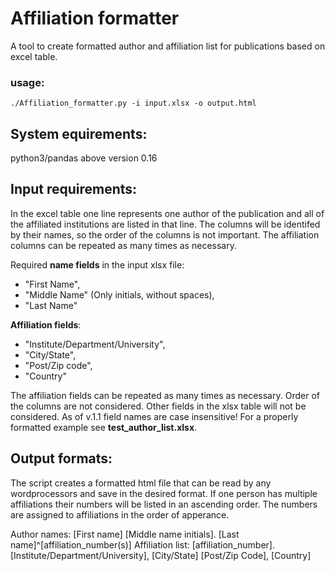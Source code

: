 # Affiliation formatter

A tool to create formatted author and affiliation list for publications based on excel table.   

### usage:

`./Affiliation_formatter.py -i input.xlsx -o output.html`

## System equirements:

python3/pandas above version 0.16

## Input requirements:

In the excel table one line represents one author of the publication and all of the affiliated institutions are listed in that line. The columns will be identifed by their names, so the order of the columns is not important. The affiliation columns can be repeated as many times as necessary. 

Required <b>name fields</b> in the input xlsx file:
* "First Name",
* "Middle Name" (Only initials, without spaces),
* "Last Name"

<b>Affiliation fields</b>:
* "Institute/Department/University",
* "City/State",
* "Post/Zip code",
* "Country"

The affiliation fields can be repeated as many times as necessary. Order of the columns are not considered. Other fields in the xlsx table will not be considered. As of v.1.1 field names are case insensitive! For a properly formatted example see <b>test_author_list.xlsx</b>.

## Output formats:

The script creates a formatted html file that can be read by any wordprocessors and save in the desired format. If one person has multiple affiliations their numbers will be listed in an ascending order. The numbers are assigned to affiliations in the order of apperance. 

Author names: [First name] [Middle name initials]. [Last name]^[affiliation_number(s)]
Affiliation list: [affiliation_number]. [Institute/Department/University], [City/State] [Post/Zip Code], [Country]
